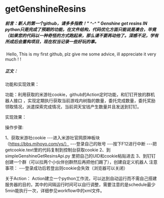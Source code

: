 # getGenshineResins

##### 	前言：新人的第一个github，请多多指教！" ^-^ " Genshine get resins IN **python**只是完成了预期的功能，在文件结构，代码优化方面只能说是凑合，毕竟（如果您的代码以一种奇怪的方式跑起来，那么请不要再动他了。深感不足，学有所成后会重构项目，现在权当记录一些好玩的事。

​	Hello, This is my first github, plz give me some advice, ill appreciate it very much ! !

##### 	正文：

功能和实现效果：

功能：利用获取的米游社cookie，github的Action定时功能，和钉钉开放的群机器人接口 ，实现定期执行获取当前游戏内树脂的数量，委托完成数量，委托奖励领取情况，派遣探索完成情况，当前洞天宝钱产生数量并且发送到钉钉。


实现效果：

操作步骤:

1、获取米游社cookie
---进入米游社官网原神板块（https://bbs.mihoyo.com/ys/）
---登录自己的账号
---按下F12进行中断
---把getcookie.text里的代码复制到控制台获取cookie
2、到 simpleGenshineGetResinsApi.py 里把自己的UID和cookie粘贴进去
3、到钉钉创建一个群（可以拉两个小伙伴创群然后再把他们踢了），创建自定义机器人
注意事项：
---登录成功后若登出则cookie会失效（浏览器可以关闭）



关于Action：
Action建立一个python工作流，可以达到自动运行而不需自己搭建服务器的目的，其中的间隔运行时间可以自行调整，需要注意的是schedule最少5min能执行一次，详细参见workflow中的xml文件。
